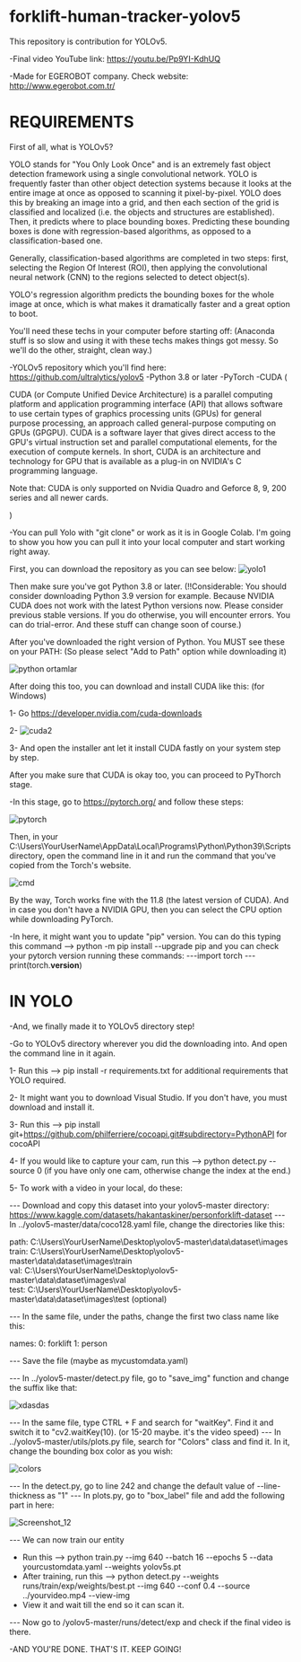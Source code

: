 # forklift-human-tracker-yolov5
This repository is contribution for YOLOv5.

-Final video YouTube link: https://youtu.be/Pp9YI-KdhUQ 

-Made for EGEROBOT company. Check website: http://www.egerobot.com.tr/

# REQUIREMENTS
First of all, what is YOLOv5?

YOLO stands for "You Only Look Once" and is an extremely fast object detection framework using a single convolutional network. YOLO is frequently faster than other object detection systems because it looks at the entire image at once as opposed to scanning it pixel-by-pixel. YOLO does this by breaking an image into a grid, and then each section of the grid is classified and localized (i.e. the objects and structures are established). Then, it predicts where to place bounding boxes. Predicting these bounding boxes is done with regression-based algorithms, as opposed to a classification-based one.

Generally, classification-based algorithms are completed in two steps: first, selecting the Region Of Interest (ROI), then applying the convolutional neural network (CNN) to the regions selected to detect object(s).

YOLO's regression algorithm predicts the bounding boxes for the whole image at once, which is what makes it dramatically faster and a great option to boot.

You'll need these techs in your computer before starting off: (Anaconda stuff is so slow and using it with these techs makes things got messy. So we'll do the other, straight, clean way.)

-YOLOv5 repository which you'll find here: https://github.com/ultralytics/yolov5
-Python 3.8 or later
-PyTorch
-CUDA (

CUDA (or Compute Unified Device Architecture) is a parallel computing platform and application programming interface (API) that allows software to use certain types of graphics processing units (GPUs) for general purpose processing, an approach called general-purpose computing on GPUs (GPGPU). CUDA is a software layer that gives direct access to the GPU's virtual instruction set and parallel computational elements, for the execution of compute kernels. In short, CUDA is an architecture and technology for GPU that is available as a plug-in on NVIDIA's C programming language.

Note that: CUDA is only supported on Nvidia Quadro and Geforce 8, 9, 200 series and all newer cards.

)

-You can pull Yolo with "git clone" or work as it is in Google Colab. I'm going to show you how you can pull it into your local computer and start working right away.

First, you can download the repository as you can see below:
![yolo1](https://user-images.githubusercontent.com/71467992/206456979-f7e146f5-f219-4224-9710-94bf60ecd2f4.png)

Then make sure you've got Python 3.8 or later. (!!Considerable: You should consider downloading Python 3.9 version for example. Because NVIDIA CUDA does not work with the latest Python versions now. Please consider previous stable versions. If you do otherwise, you will encounter errors. You can do trial-error. And these stuff can change soon of course.)

After you've downloaded the right version of Python. You MUST see these on your PATH: (So please select "Add to Path" option while downloading it)

![python ortamlar](https://user-images.githubusercontent.com/71467992/206459810-a6ab3c87-aae5-4aa6-9afd-55ad816c892f.png)

After doing this too, you can download and install CUDA like this: (for Windows)

1- Go https://developer.nvidia.com/cuda-downloads

2- ![cuda2](https://user-images.githubusercontent.com/71467992/206460771-ac587884-a006-4568-9288-e32700f512ea.png)

3- And open the installer ant let it install CUDA fastly on your system step by step.

After you make sure that CUDA is okay too, you can proceed to PyThorch stage.

-In this stage, go to https://pytorch.org/ and follow these steps: 

![pytorch](https://user-images.githubusercontent.com/71467992/206464027-44b45e80-13d6-45d7-9d10-d80b0ff0441b.png)

Then, in your C:\Users\YourUserName\AppData\Local\Programs\Python\Python39\Scripts directory, open the command line in it and run the command that you've copied from the Torch's website. 

![cmd](https://user-images.githubusercontent.com/71467992/206466776-c60c37c2-663c-468c-ad42-032926828ae9.png)

By the way, Torch works fine with the 11.8 (the latest version of CUDA). And in case you don't have a NVIDIA GPU, then you can select the CPU option while downloading PyTorch.

-In here, it might want you to update "pip" version. You can do this typing this command --> python -m pip install --upgrade pip and you can check your pytorch version running these commands:
---import torch 
---print(torch.__version__)

# IN YOLO
-And, we finally made it to YOLOv5 directory step!

-Go to YOLOv5 directory wherever you did the downloading into. And open the command line in it again.

1- Run this --> pip install -r requirements.txt for additional requirements that YOLO required.

2- It might want you to download Visual Studio. If you don't have, you must download and install it.

3- Run this --> pip install git+https://github.com/philferriere/cocoapi.git#subdirectory=PythonAPI for cocoAPI

4- If you would like to capture your cam, run this --> python detect.py --source 0 (if you have only one cam, otherwise change the index at the end.)

5- To work with a video in your local, do these:

--- Download and copy this dataset into your yolov5-master directory: https://www.kaggle.com/datasets/hakantaskiner/personforklift-dataset
--- In ../yolov5-master/data/coco128.yaml file, change the directories like this:

path: C:\Users\YourUserName\Desktop\yolov5-master\data\dataset\images 
train: C:\Users\YourUserName\Desktop\yolov5-master\data\dataset\images\train  
val: C:\Users\YourUserName\Desktop\yolov5-master\data\dataset\images\val  
test:  C:\Users\YourUserName\Desktop\yolov5-master\data\dataset\images\test (optional)

--- In the same file, under the paths, change the first two class name like this:

names:
  0: forklift
  1: person
  
--- Save the file (maybe as mycustomdata.yaml)

--- In ../yolov5-master/detect.py file, go to "save_img" function and change the suffix like that:

![xdasdas](https://user-images.githubusercontent.com/71467992/206473334-e839ffd9-45f3-4d3a-9ce6-0c315341c9f7.png)

--- In the same file, type CTRL + F and search for "waitKey". Find it and switch it to "cv2.waitKey(10). (or 15-20 maybe. it's the video speed)
--- In ../yolov5-master/utils/plots.py file, search for "Colors" class and find it. In it, change the bounding box color as you wish:

![colors](https://user-images.githubusercontent.com/71467992/206475887-e5c7f002-8266-45fa-b9a6-f2a3838a3b91.png)

--- In the detect.py, go to line 242 and change the default value of --line-thickness as "1"
--- In plots.py, go to "box_label" file and add the following part in here:

![Screenshot_12](https://user-images.githubusercontent.com/71467992/206481505-2a50fac4-a51d-452c-88cb-b6c6861bc7fa.png)

--- We can now train our entity

- Run this --> python train.py --img 640 --batch 16 --epochs 5 --data yourcustomdata.yaml --weights yolov5s.pt
- After training, run this --> python detect.py --weights runs/train/exp/weights/best.pt --img 640 --conf 0.4 --source ../yourvideo.mp4 --view-img 
- View it and wait till the end so it can scan it.


--- Now go to /yolov5-master/runs/detect/exp and check if the final video is there.


-AND YOU'RE DONE. THAT'S IT. KEEP GOING!

















